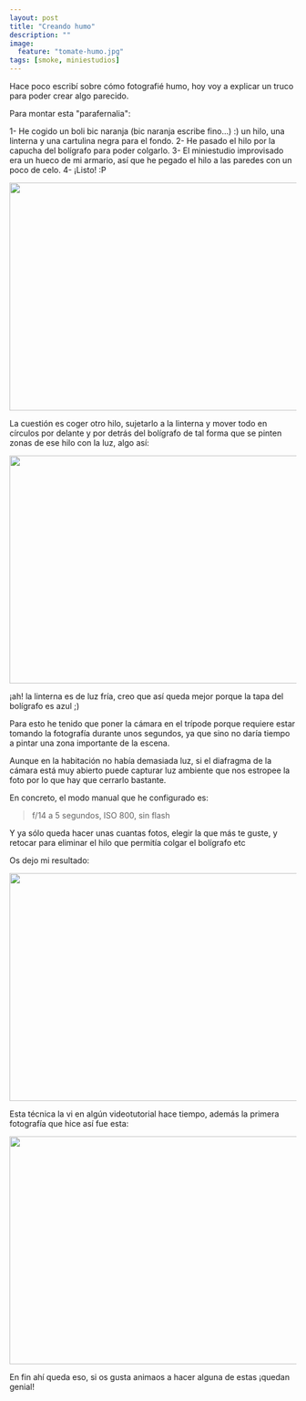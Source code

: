 ```yaml
---
layout: post
title: "Creando humo"
description: ""
image:
  feature: "tomate-humo.jpg"
tags: [smoke, miniestudios]
---
```


Hace poco escribí sobre cómo fotografié humo, hoy voy a explicar un truco para poder crear algo parecido.

Para montar esta "parafernalia":

1- He cogido un boli bic naranja (bic naranja escribe fino...) :) un hilo, una linterna y una cartulina negra para el fondo.
2- He pasado el hilo por la capucha del bolígrafo para poder colgarlo.
3- El miniestudio improvisado era un hueco de mi armario, así que he pegado el hilo a las paredes con un poco de celo.
4- ¡Listo! :P

<img class="aligncenter size-full wp-image-388" src="//emerrefe.github.io/photography-blog/images/post-boli-humo1.jpg" width="2288" height="400" />

La cuestión es coger otro hilo, sujetarlo a la linterna y mover todo en círculos por delante y por detrás del bolígrafo de tal forma que se pinten zonas de ese hilo con la luz, algo así:

<img class="aligncenter size-full wp-image-388" src="//emerrefe.github.io/photography-blog/images/post-boli-humo2.jpg" width="2288" height="400" />

¡ah! la linterna es de luz fría, creo que así queda mejor porque la tapa del bolígrafo es azul ;)

Para esto he tenido que poner la cámara en el trípode porque requiere estar tomando la fotografía durante unos segundos, ya que sino no daría tiempo a pintar una zona importante de la escena.

Aunque en la habitación no había demasiada luz, si el diafragma de la cámara está muy abierto puede capturar luz ambiente que nos estropee la foto por lo que hay que cerrarlo bastante.

En concreto, el modo manual que he configurado es:

> f/14  a 5 segundos, ISO 800,  sin flash

Y ya sólo queda hacer unas cuantas fotos, elegir la que más te guste, y retocar para eliminar el hilo que permitía colgar el bolígrafo etc

Os dejo mi resultado:

<img class="aligncenter size-full wp-image-388" src="//emerrefe.github.io/photography-blog/images/post-boli-humo3.jpg" width="2288" height="400" />

Esta técnica la vi en algún videotutorial hace tiempo, además la primera fotografía que hice así fue esta:

<img class="aligncenter size-full wp-image-388" src="//emerrefe.github.io/photography-blog/images/tomate-humo.jpg" width="2288" height="400" />

En fin ahí queda eso, si os gusta animaos a hacer alguna de estas ¡quedan genial!
